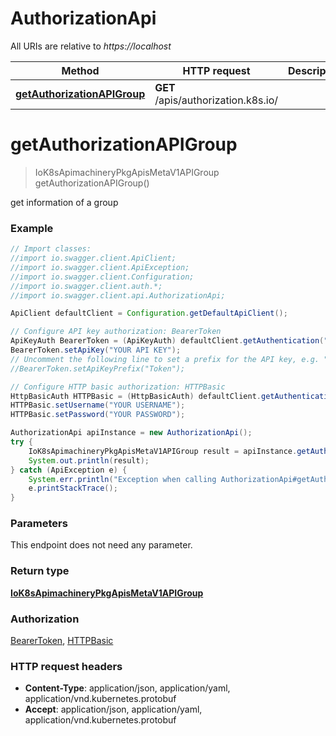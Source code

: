 # AuthorizationApi

All URIs are relative to *https://localhost*

Method | HTTP request | Description
------------- | ------------- | -------------
[**getAuthorizationAPIGroup**](AuthorizationApi.md#getAuthorizationAPIGroup) | **GET** /apis/authorization.k8s.io/ | 


<a name="getAuthorizationAPIGroup"></a>
# **getAuthorizationAPIGroup**
> IoK8sApimachineryPkgApisMetaV1APIGroup getAuthorizationAPIGroup()



get information of a group

### Example
```java
// Import classes:
//import io.swagger.client.ApiClient;
//import io.swagger.client.ApiException;
//import io.swagger.client.Configuration;
//import io.swagger.client.auth.*;
//import io.swagger.client.api.AuthorizationApi;

ApiClient defaultClient = Configuration.getDefaultApiClient();

// Configure API key authorization: BearerToken
ApiKeyAuth BearerToken = (ApiKeyAuth) defaultClient.getAuthentication("BearerToken");
BearerToken.setApiKey("YOUR API KEY");
// Uncomment the following line to set a prefix for the API key, e.g. "Token" (defaults to null)
//BearerToken.setApiKeyPrefix("Token");

// Configure HTTP basic authorization: HTTPBasic
HttpBasicAuth HTTPBasic = (HttpBasicAuth) defaultClient.getAuthentication("HTTPBasic");
HTTPBasic.setUsername("YOUR USERNAME");
HTTPBasic.setPassword("YOUR PASSWORD");

AuthorizationApi apiInstance = new AuthorizationApi();
try {
    IoK8sApimachineryPkgApisMetaV1APIGroup result = apiInstance.getAuthorizationAPIGroup();
    System.out.println(result);
} catch (ApiException e) {
    System.err.println("Exception when calling AuthorizationApi#getAuthorizationAPIGroup");
    e.printStackTrace();
}
```

### Parameters
This endpoint does not need any parameter.

### Return type

[**IoK8sApimachineryPkgApisMetaV1APIGroup**](IoK8sApimachineryPkgApisMetaV1APIGroup.md)

### Authorization

[BearerToken](../README.md#BearerToken), [HTTPBasic](../README.md#HTTPBasic)

### HTTP request headers

 - **Content-Type**: application/json, application/yaml, application/vnd.kubernetes.protobuf
 - **Accept**: application/json, application/yaml, application/vnd.kubernetes.protobuf

